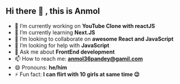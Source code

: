 ## Hi there 👋 , this is Anmol




- 🔭 I’m currently working on <b> YouTube Clone with reactJS</b>
- 🌱 I’m currently learning <b> Next.JS </b>
- 👯 I’m looking to collaborate on <b> awesome React and JavaScript </b>
- 🤔 I’m looking for help with <b> JavaScript </b>
- 💬 Ask me about <b> FrontEnd development </b>
- 📫 How to reach me: <b> anmol36pandey@gamil.com </b>
- 😄 Pronouns: <b>he/him</b>
- ⚡ Fun fact: <b> I can flirt with 10 girls at same time 😉 </b>

